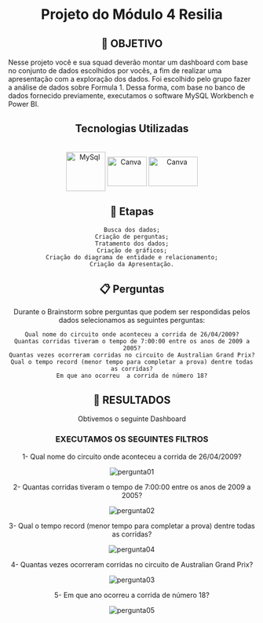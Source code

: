 # <div align="center"> Projeto do Módulo 4 Resilia

## <div align="center"> 🧭 OBJETIVO

Nesse projeto você e sua squad deverão montar um dashboard com base no conjunto de dados escolhidos por vocês, a fim de realizar uma apresentação com a exploração dos dados. Foi escolhido pelo grupo fazer a análise de dados sobre Formula 1. 
Dessa forma, com base no banco de dados fornecido previamente, executamos o software MySQL Workbench e Power BI.

 ## <div align="center"> Tecnologias Utilizadas
  <div align="center"><br>
  <img align="center" alt="MySql" height="80" width="80" src="https://cdn.jsdelivr.net/gh/devicons/devicon/icons/mysql/mysql-plain-wordmark.svg">
  <img align="center" alt="Canva" height="60" width="80" src="https://cdn.jsdelivr.net/gh/devicons/devicon/icons/canva/canva-original.svg" />
  <img align="center" alt="Canva" height="60" width="100" src="https://cetax.com.br/wp-content/uploads/2016/10/PowerBI-e1557666264791.jpg" />
  

## <div align="center"> 📝 Etapas

    Busca dos dados;
    Criação de perguntas;
    Tratamento dos dados;
    Criação de gráficos;
    Criação do diagrama de entidade e relacionamento;
    Criação da Apresentação.

## 📋 Perguntas

 Durante o Brainstorm sobre perguntas que podem ser respondidas pelos dados selecionamos as seguintes perguntas:

    Qual nome do circuito onde aconteceu a corrida de 26/04/2009?
    Quantas corridas tiveram o tempo de 7:00:00 entre os anos de 2009 a 2005?
    Quantas vezes ocorreram corridas no circuito de Australian Grand Prix?
    Qual o tempo record (menor tempo para completar a prova) dentre todas as corridas?
    Em que ano ocorreu  a corrida de número 18?

## 🔖 RESULTADOS

Obtivemos o seguinte Dashboard 


### EXECUTAMOS OS SEGUINTES FILTROS 

1- Qual nome do circuito onde aconteceu a corrida de 26/04/2009?

![pergunta01](https://user-images.githubusercontent.com/100206471/228379178-36e05fb6-d6c2-44eb-8cfd-efd4e351b157.png)

2- Quantas corridas tiveram o tempo de 7:00:00 entre os anos de 2009 a 2005?
 
 ![pergunta02](https://user-images.githubusercontent.com/100206471/228379727-d1b875ea-db90-4890-9525-b8eff487c94a.png)

3- Qual o tempo record (menor tempo para completar a prova) dentre todas as corridas?

![pergunta04](https://user-images.githubusercontent.com/100206471/228379788-1cf4d3da-8d4c-4adc-b2cc-f5e98dd33e2f.png)

4- Quantas vezes ocorreram corridas no circuito de Australian Grand Prix?

![pergunta03](https://user-images.githubusercontent.com/100206471/228379752-474415bf-79da-45d2-a77e-fc77b381d8d2.png)

5- Em que ano ocorreu  a corrida de número 18?

![pergunta05](https://user-images.githubusercontent.com/100206471/228379808-98a85dc2-b1f3-4a9f-a646-0cc4348410c0.png)







